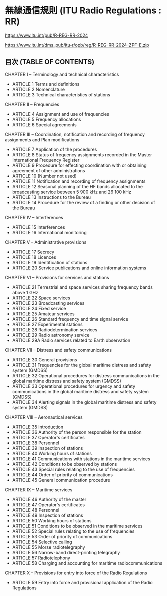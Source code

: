 # 無線通信規則 (ITU Radio Regulations : RR)

https://www.itu.int/pub/R-REG-RR-2024

https://www.itu.int/dms_pub/itu-r/opb/reg/R-REG-RR-2024-ZPF-E.zip

## 目次 (TABLE OF CONTENTS)
CHAPTER I – Terminology and technical characteristics 
- ARTICLE 1 Terms and definitions
- ARTICLE 2 Nomenclature
- ARTICLE 3 Technical characteristics of stations

CHAPTER II – Frequencies 
- ARTICLE 4 Assignment and use of frequencies 
- ARTICLE 5 Frequency allocations 
- ARTICLE 6 Special agreements

CHAPTER III – Coordination, notification and recording of frequency assignments and Plan modifications 
- ARTICLE 7 Application of the procedures 
- ARTICLE 8 Status of frequency assignments recorded in the Master International Frequency Register 
- ARTICLE 9 Procedure for effecting coordination with or obtaining agreement of other administrations
- ARTICLE 10 (Number not used) 
- ARTICLE 11 Notification and recording of frequency assignments 
- ARTICLE 12 Seasonal planning of the HF bands allocated to the broadcasting service between 5 900 kHz and 26 100 kHz
- ARTICLE 13 Instructions to the Bureau
- ARTICLE 14 Procedure for the review of a finding or other decision of the Bureau
 
CHAPTER IV – Interferences 
- ARTICLE 15 Interferences 
- ARTICLE 16 International monitoring
 
CHAPTER V – Administrative provisions
- ARTICLE 17 Secrecy
- ARTICLE 18 Licences
- ARTICLE 19 Identification of stations
- ARTICLE 20 Service publications and online information systems

CHAPTER VI – Provisions for services and stations 
- ARTICLE 21 Terrestrial and space services sharing frequency bands above 1 GHz
- ARTICLE 22 Space services
- ARTICLE 23 Broadcasting services
- ARTICLE 24 Fixed service
- ARTICLE 25 Amateur services
- ARTICLE 26 Standard frequency and time signal service
- ARTICLE 27 Experimental stations
- ARTICLE 28 Radiodetermination services
- ARTICLE 29 Radio astronomy service
- ARTICLE 29A Radio services related to Earth observation

CHAPTER VII – Distress and safety communications 
- ARTICLE 30 General provisions
- ARTICLE 31 Frequencies for the global maritime distress and safety system (GMDSS)
- ARTICLE 32 Operational procedures for distress communications in the global maritime distress and safety system (GMDSS)
- ARTICLE 33 Operational procedures for urgency and safety communications in the global maritime distress and safety system (GMDSS)
- ARTICLE 34 Alerting signals in the global maritime distress and safety system (GMDSS)

CHAPTER VIII – Aeronautical services 
- ARTICLE 35 Introduction
- ARTICLE 36 Authority of the person responsible for the station
- ARTICLE 37 Operator's certificates
- ARTICLE 38 Personnel
- ARTICLE 39 Inspection of stations
- ARTICLE 40 Working hours of stations
- ARTICLE 41 Communications with stations in the maritime services
- ARTICLE 42 Conditions to be observed by stations
- ARTICLE 43 Special rules relating to the use of frequencies
- ARTICLE 44 Order of priority of communications
- ARTICLE 45 General communication procedure

CHAPTER IX – Maritime services 
- ARTICLE 46 Authority of the master
- ARTICLE 47 Operator's certificates
- ARTICLE 48 Personnel
- ARTICLE 49 Inspection of stations
- ARTICLE 50 Working hours of stations
- ARTICLE 51 Conditions to be observed in the maritime services
- ARTICLE 52 Special rules relating to the use of frequencies
- ARTICLE 53 Order of priority of communications
- ARTICLE 54 Selective calling
- ARTICLE 55 Morse radiotelegraphy
- ARTICLE 56 Narrow-band direct-printing telegraphy
- ARTICLE 57 Radiotelephony
- ARTICLE 58 Charging and accounting for maritime radiocommunications

CHAPTER X – Provisions for entry into force of the Radio Regulations 
- ARTICLE 59 Entry into force and provisional application of the Radio Regulations

